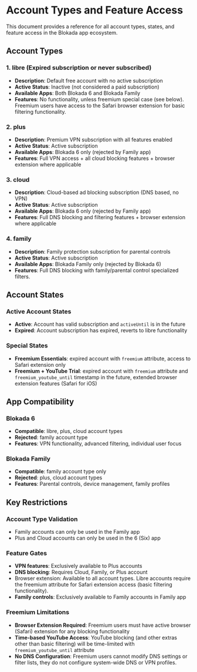 # Account Types and Feature Access

This document provides a reference for all account types, states, and feature access in the Blokada app ecosystem.

## Account Types

### 1. **libre** (Expired subscription or never subscribed)
- **Description**: Default free account with no active subscription
- **Active Status**: Inactive (not considered a paid subscription)
- **Available Apps**: Both Blokada 6 and Blokada Family
- **Features**: No functionality, unless freemium special case (see below). Freemium users have access to the Safari browser extension for basic filtering functionality.

### 2. **plus** 
- **Description**: Premium VPN subscription with all features enabled
- **Active Status**: Active subscription
- **Available Apps**: Blokada 6 only (rejected by Family app)
- **Features**: Full VPN access + all cloud blocking features + browser extension where applicable

### 3. **cloud**
- **Description**: Cloud-based ad blocking subscription (DNS based, no VPN)
- **Active Status**: Active subscription
- **Available Apps**: Blokada 6 only (rejected by Family app)
- **Features**: Full DNS blocking and filtering features + browser extension where applicable

### 4. **family**
- **Description**: Family protection subscription for parental controls
- **Active Status**: Active subscription
- **Available Apps**: Blokada Family only (rejected by Blokada 6)
- **Features**: Full DNS blocking with family/parental control specialized filters.

## Account States

### Active Account States
- **Active**: Account has valid subscription and `activeUntil` is in the future
- **Expired**: Account subscription has expired, reverts to libre functionality

### Special States
- **Freemium Essentials**: expired account with `freemium` attribute, access to Safari extension only
- **Freemium + YouTube Trial**: expired account with `freemium` attribute and `freemium_youtube_until` timestamp in the future, extended browser extension features (Safari for iOS)

## App Compatibility

### Blokada 6
- **Compatible**: libre, plus, cloud account types
- **Rejected**: family account type
- **Features**: VPN functionality, advanced filtering, individual user focus

### Blokada Family
- **Compatible**: family account type only
- **Rejected**: plus, cloud account types
- **Features**: Parental controls, device management, family profiles

## Key Restrictions

### Account Type Validation
- Family accounts can only be used in the Family app
- Plus and Cloud accounts can only be used in the 6 (Six) app

### Feature Gates
- **VPN features**: Exclusively available to Plus accounts
- **DNS blocking**: Requires Cloud, Family, or Plus account
- Browser extension: Available to all account types. Libre accounts require the freemium attribute for Safari extension access (basic filtering functionality).
- **Family controls**: Exclusively available to Family accounts in Family app

### Freemium Limitations
- **Browser Extension Required**: Freemium users must have active browser (Safari) extension for any blocking functionality
- **Time-based YouTube Access**: YouTube blocking (and other extras other than basic filtering) will be time-limited with `freemium_youtube_until` attribute
- **No DNS Configuration**: Freemium users cannot modify DNS settings or filter lists, they do not configure system-wide DNS or VPN profiles.
